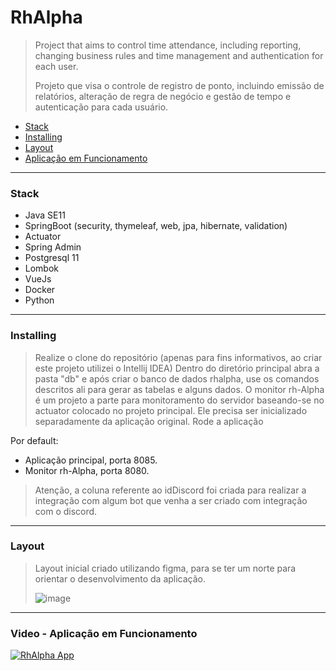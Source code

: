 # RhAlpha
> Project that aims to control time attendance, including reporting, changing business rules and time management and authentication for each user.
> 
> Projeto que visa o controle de registro de ponto, incluindo emissão de relatórios, alteração de regra de negócio e gestão de tempo e autenticação para cada usuário.


- [Stack](#custom_stack)
- [Installing](#custom_installing)
- [Layout](#custom_layout)
- [Aplicação em Funcionamento](#custom_final)

------------------------

### <a name="custom_stack">Stack</a>

- Java SE11
- SpringBoot (security, thymeleaf, web, jpa, hibernate, validation)
- Actuator
- Spring Admin
- Postgresql 11
- Lombok
- VueJs
- Docker
- Python
------------------------

### <a name="custom_installing">Installing</a>

> Realize o clone do repositório (apenas para fins informativos, ao criar este projeto utilizei o Intellij IDEA)
> Dentro do diretório principal abra a pasta "db" e após criar o banco de dados rhalpha, use os comandos descritos ali para gerar as tabelas e alguns dados.
> O monitor rh-Alpha é um projeto a parte para monitoramento do servidor baseando-se no actuator colocado no projeto principal. Ele precisa ser inicializado separadamente da aplicação original.
> Rode a aplicação

Por default:
- Aplicação principal, porta 8085.
- Monitor rh-Alpha, porta 8080.

> Atenção, a coluna referente ao idDiscord foi criada para realizar a integração com algum bot que venha a ser criado com integração com o discord.
------------------------

### <a name="custom_layout">Layout</a>
> Layout inicial criado utilizando figma, para se ter um norte para orientar o desenvolvimento da aplicação.
> 
> ![image](https://user-images.githubusercontent.com/40666040/140649032-f9478794-ac48-4167-ae45-b7aa0b7b84ae.png)

------------------------

### <a name="custom_final">Video - Aplicação em Funcionamento</a>
[![RhAlpha App](https://i9.ytimg.com/vi/jNDaYkbErLQ/mq1.jpg?sqp=COjFn4wG&rs=AOn4CLDl5Ao4C2-YQv3D4ugUyZalTQkuHg)](https://www.youtube.com/watch?v=xyBwRZqSNTs "RhAlpha App")
